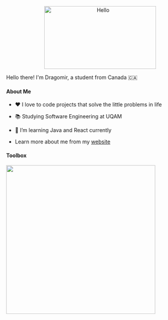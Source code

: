 
<div align="center">
   <img align="center" width="300" height="169" src="https://user-images.githubusercontent.com/77747704/170804049-584d6818-1f80-4073-bbba-563e02a3fcd2.png" alt="Hello">
</div>

Hello there! I'm Dragomir, a student from Canada 🇨🇦

#### About Me

- ❤️ I love to code projects that solve the little problems in life
- 📚 Studying Software Engineering at UQAM
- 🌱 I’m learning Java and React currently
  
-  Learn more about me from my [website](https://www.dragomirm.dev/)

#### Toolbox

<p align="center">
  <img align="left" width="400px" src="https://skillicons.dev/icons?i=java,cpp,c,python,typescript,react,bash,github,git,linux" />
</p>
</p>


